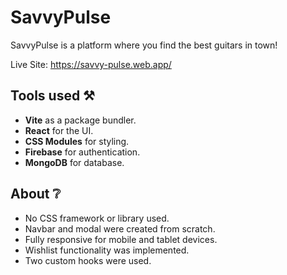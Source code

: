 # SavvyPulse

SavvyPulse is a platform where you find the best guitars in town!

Live Site: https://savvy-pulse.web.app/

## Tools used ️⚒️

- **Vite** as a package bundler.
- **React** for the UI.
- **CSS Modules** for styling.
- **Firebase** for authentication.
- **MongoDB** for database.

## About ❔

- No CSS framework or library used.
- Navbar and modal were created from scratch.
- Fully responsive for mobile and tablet devices.
- Wishlist functionality was implemented.
- Two custom hooks were used.
